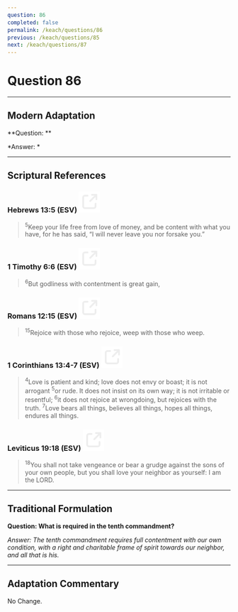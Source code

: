 ```yaml
---
question: 86
completed: false
permalink: /keach/questions/86
previous: /keach/questions/85
next: /keach/questions/87
---
```

# Question 86

---
## Modern Adaptation
**Question: **

*Answer: *

---
## Scriptural References
### Hebrews 13:5 (ESV) <a href="https://biblegateway.com/passage/?search=Hebrews+13%3A5&version=ESV"><img src="/assets/svg/link.svg"/></a>
> <sup>5</sup>Keep your life free from love of money, and be content with what you have, for he has said, “I will never leave you nor forsake you.”

### 1 Timothy 6:6 (ESV) <a href="https://biblegateway.com/passage/?search=1+Timothy+6%3A6&version=ESV"><img src="/assets/svg/link.svg"/></a>
> <sup>6</sup>But godliness with contentment is great gain,

### Romans 12:15 (ESV) <a href="https://biblegateway.com/passage/?search=Romans+12%3A15&version=ESV"><img src="/assets/svg/link.svg"/></a>
> <sup>15</sup>Rejoice with those who rejoice, weep with those who weep.

### 1 Corinthians 13:4-7 (ESV) <a href="https://biblegateway.com/passage/?search=1+Corinthians+13%3A4-7&version=ESV"><img src="/assets/svg/link.svg"/></a>
> <sup>4</sup>Love is patient and kind; love does not envy or boast; it is not arrogant
> <sup>5</sup>or rude. It does not insist on its own way; it is not irritable or resentful;
> <sup>6</sup>it does not rejoice at wrongdoing, but rejoices with the truth.
> <sup>7</sup>Love bears all things, believes all things, hopes all things, endures all things.

### Leviticus 19:18 (ESV) <a href="https://biblegateway.com/passage/?search=Leviticus+19%3A18&version=ESV"><img src="/assets/svg/link.svg"/></a>
> <sup>18</sup>You shall not take vengeance or bear a grudge against the sons of your own people, but you shall love your neighbor as yourself: I am the LORD.


---
## Traditional Formulation
**Question: What is required in the tenth commandment?**

*Answer: The tenth commandment requires full contentment with our own condition, with a right and charitable frame of spirit towards our neighbor, and all that is his.*

---
## Adaptation Commentary
No Change.
